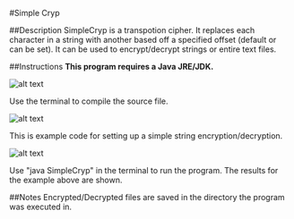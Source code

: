 #Simple Cryp

##Description
SimpleCryp is a transpotion cipher. It replaces each character in a string with another based off a specified offset (default or can be set). It can be used to encrypt/decrypt strings or entire text files.

##Instructions
**This program requires a Java JRE/JDK.**

![alt text](http://i.imgur.com/Q6gX23J.jpg "Compile In Terminal")

Use the terminal to compile the source file.

![alt text](http://i.imgur.com/oZz70xS.jpg "Example Code")

This is example code for setting up a simple string encryption/decryption.

![alt text](http://i.imgur.com/9B3BIOU.jpg "Run The Program")

Use "java SimpleCryp" in the terminal to run the program. The results for the example above are shown.

##Notes
Encrypted/Decrypted files are saved in the directory the program was executed in.
